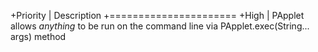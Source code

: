 +Priority | Description
+======================
+High | PApplet allows *anything* to be run on the command line via PApplet.exec(String... args) method
